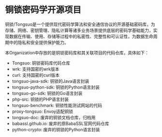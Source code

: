 铜锁密码学开源项目
===============

铜锁/Tongsuo是一个提供现代密码学算法和安全通信协议的开源基础密码库，为存储、网络、密钥管理、隐私计算等诸多业务场景提供底层的密码学基础能力，实现数据在传输、使用、存储等过程中的私密性、完整性和可认证性，为数据生命周期中的隐私和安全提供保护能力。

本Organization中存放的是铜锁密码库和其关联项目的代码仓库，具体如下：

* Tongsuo: 铜锁密码库代码仓库
* wrk: 支持国密的wrk版本
* curl: 支持国密的curl版本
* tongsuo-java-sdk: 铜锁的Java语言封装
* tongsuo-python-sdk: 铜锁的Python语言封装
* tongsuo-go-sdk: 铜锁的Go语言封装
* php-src: 铜锁的PHP语言封装
* tongsuo-benchmark: 铜锁性能测试网站的代码
* proxy-tongsuo: Envoy适配铜锁
* tongsuo-doc: 废弃的铜锁文档仓库，归档用
* babassl.github.io: 废弃的原BabaSSL官网代码仓库
* python-crypto: 废弃的铜锁的Python语言封装
